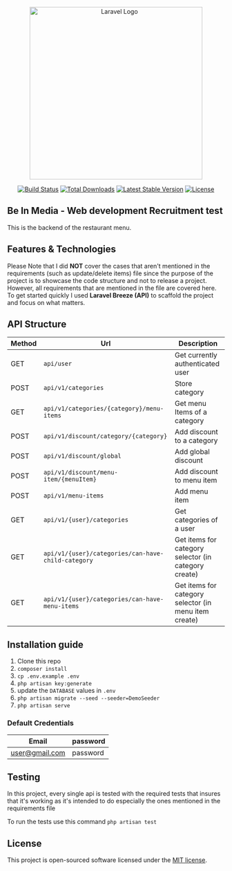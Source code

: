 <p align="center"><a href="https://laravel.com" target="_blank"><img src="https://raw.githubusercontent.com/laravel/art/master/logo-lockup/5%20SVG/2%20CMYK/1%20Full%20Color/laravel-logolockup-cmyk-red.svg" width="400" alt="Laravel Logo"></a></p>

<p align="center">
<a href="https://github.com/laravel/framework/actions"><img src="https://github.com/laravel/framework/workflows/tests/badge.svg" alt="Build Status"></a>
<a href="https://packagist.org/packages/laravel/framework"><img src="https://img.shields.io/packagist/dt/laravel/framework" alt="Total Downloads"></a>
<a href="https://packagist.org/packages/laravel/framework"><img src="https://img.shields.io/packagist/v/laravel/framework" alt="Latest Stable Version"></a>
<a href="https://packagist.org/packages/laravel/framework"><img src="https://img.shields.io/packagist/l/laravel/framework" alt="License"></a>
</p>

## Be In Media - Web development Recruitment test

This is the backend of the restaurant menu.

## Features & Technologies

Please Note that I did **NOT** cover the cases that aren't mentioned in the requirements (such as update/delete items)
file since the purpose of the project is to showcase the code structure and not to release a project. However, all
requirements that are mentioned in the file are covered here. To get started quickly I used **Laravel Breeze (API)** to
scaffold the project and focus on what matters.

## API Structure

| Method | Url                                                | Description                                           |
|--------|----------------------------------------------------|-------------------------------------------------------|
| GET    | `api/user`                                         | Get currently authenticated user                      |
| POST   | `api/v1/categories`                                | Store category                                        |
| GET    | `api/v1/categories/{category}/menu-items`          | Get menu Items of a category                          |
| POST   | `api/v1/discount/category/{category}`              | Add discount to a category                            |
| POST   | `api/v1/discount/global`                           | Add global discount                                   |
| POST   | `api/v1/discount/menu-item/{menuItem}`             | Add discount to menu item                             |
| POST   | `api/v1/menu-items`                                | Add menu item                                         |
| GET    | `api/v1/{user}/categories`                         | Get categories of a user                              |
| GET    | `api/v1/{user}/categories/can-have-child-category` | Get items for category selector (in category create)  |
| GET    | `api/v1/{user}/categories/can-have-menu-items`     | Get items for category selector (in menu item create) |

## Installation guide

1. Clone this repo
2. `composer install`
3. `cp .env.example .env`
4. `php artisan key:generate`
5. update the `DATABASE` values in `.env`
6. `php artisan migrate --seed --seeder=DemoSeeder`
7. `php artisan serve`

### Default Credentials

| Email          | password |
|----------------|----------|
| user@gmail.com | password |

## Testing

In this project, every single api is tested with the required tests that insures that it's working as it's intended to
do especially the ones mentioned in the requirements file

To run the tests use this command
`php artisan test`

## License

This project is open-sourced software licensed under the [MIT license](https://opensource.org/licenses/MIT).
